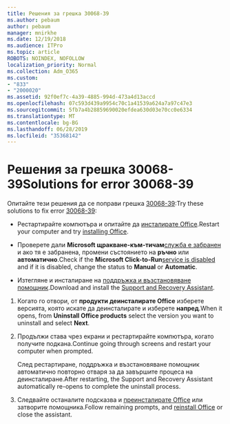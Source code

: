 ```yaml
---
title: Решения за грешка 30068-39
ms.author: pebaum
author: pebaum
manager: mnirkhe
ms.date: 12/19/2018
ms.audience: ITPro
ms.topic: article
ROBOTS: NOINDEX, NOFOLLOW
localization_priority: Normal
ms.collection: Adm_O365
ms.custom:
- "833"
- "2000020"
ms.assetid: 92f0ef7c-4a39-4885-994d-473a4d13accd
ms.openlocfilehash: 07c593d439a9954c70c1a41539a624a7a97c47e3
ms.sourcegitcommit: 5fb7a4b28859690020efdea630d03e70cc0e6334
ms.translationtype: MT
ms.contentlocale: bg-BG
ms.lasthandoff: 06/28/2019
ms.locfileid: "35368142"
---
```

# <a name="solutions-for-error-30068-39"></a><span data-ttu-id="ad558-102">Решения за грешка 30068-39</span><span class="sxs-lookup"><span data-stu-id="ad558-102">Solutions for error 30068-39</span></span>

<span data-ttu-id="ad558-103">Опитайте тези решения да се поправи грешка [30068-39](https://support.office.com/article/963ca3e4-217a-4c16-9c02-ff946548357b?wt.mc_id=Alchemy_ClientDIA):</span><span class="sxs-lookup"><span data-stu-id="ad558-103">Try these solutions to fix error [30068-39](https://support.office.com/article/963ca3e4-217a-4c16-9c02-ff946548357b?wt.mc_id=Alchemy_ClientDIA):</span></span>
  
- <span data-ttu-id="ad558-104">Рестартирайте компютъра и опитайте да [инсталирате Office](https://portal.office.com/OLS/MySoftware.aspx).</span><span class="sxs-lookup"><span data-stu-id="ad558-104">Restart your computer and try [installing Office](https://portal.office.com/OLS/MySoftware.aspx).</span></span>

- <span data-ttu-id="ad558-105">Проверете дали **Microsoft щракване-към-тичам**[служба е забранен](https://support.office.com/article/963ca3e4-217a-4c16-9c02-ff946548357b?wt.mc_id=Alchemy_ClientDIA) и ако тя е забранена, промени състоянието на **ръчно** или **автоматично**.</span><span class="sxs-lookup"><span data-stu-id="ad558-105">Check if the **Microsoft Click-to-Run**[service is disabled](https://support.office.com/article/963ca3e4-217a-4c16-9c02-ff946548357b?wt.mc_id=Alchemy_ClientDIA) and if it is disabled, change the status to **Manual** or **Automatic**.</span></span>

- <span data-ttu-id="ad558-106">Изтегляне и инсталиране на [поддръжка и възстановяване помощник](https://aka.ms/SARA-OfficeUninstall-Alchemy).</span><span class="sxs-lookup"><span data-stu-id="ad558-106">Download and install the [Support and Recovery Assistant](https://aka.ms/SARA-OfficeUninstall-Alchemy).</span></span>

1. <span data-ttu-id="ad558-107">Когато го отвори, от **продукти деинсталирате Office** изберете версията, която искате да деинсталирате и изберете **напред**.</span><span class="sxs-lookup"><span data-stu-id="ad558-107">When it opens, from **Uninstall Office products** select the version you want to uninstall and select **Next**.</span></span>

2. <span data-ttu-id="ad558-108">Продължи става чрез екрани и рестартирайте компютъра, когато получите подкана.</span><span class="sxs-lookup"><span data-stu-id="ad558-108">Continue going through screens and restart your computer when prompted.</span></span>

    <span data-ttu-id="ad558-109">След рестартиране, поддръжка и възстановяване помощник автоматично повторно отваря за да завършите процеса на деинсталиране.</span><span class="sxs-lookup"><span data-stu-id="ad558-109">After restarting, the Support and Recovery Assistant automatically re-opens to complete the uninstall process.</span></span>

3. <span data-ttu-id="ad558-110">Следвайте останалите подсказва и [преинсталирате Office](https://portal.office.com/OLS/MySoftware.aspx) или затворите помощника.</span><span class="sxs-lookup"><span data-stu-id="ad558-110">Follow remaining prompts, and [reinstall Office](https://portal.office.com/OLS/MySoftware.aspx) or close the assistant.</span></span>

